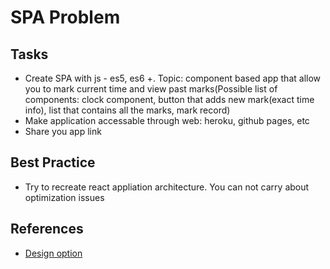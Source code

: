 # SPA Problem

## Tasks
- Create SPA with js - es5, es6 +. Topic: component based app that allow you to mark current time and view past marks(Possible list of components: clock component, button that adds new mark(exact time info), list that contains all the marks, mark record)
- Make application accessable through web: heroku, github pages, etc
- Share you app link

## Best Practice
- Try to recreate react appliation architecture. You can not carry about optimization issues

## References
- [Design option](https://docs.google.com/drawings/d/e/2PACX-1vTdhJ4rAAAP7maD4SpKgrqfK_xITKqDWIipOIh7uc5XJIJRVzkaL-DtOl-qSrxjU7-82sr0LRMGicfS/pub?w=1440&h=1080)
